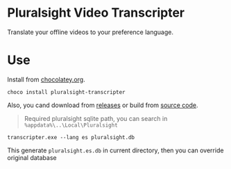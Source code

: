 # Pluralsight Video Transcripter

Translate your offline videos to your preference language.

# Use
Install from [chocolatey.org](https://chocolatey.org/packages/pluralsight-transcripter/).
```
choco install pluralsight-transcripter
```
Also, you cand download from [releases](https://github.com/giansalex/pluralsight-transcripter/releases) or build from [source code](https://github.com/giansalex/pluralsight-transcripter/blob/master/CONTRIBUTING.md).

> Required pluralsight sqlite path, you can search in `%appdata%\..\Local\Pluralsight` 

```
transcripter.exe --lang es pluralsight.db
```
This generate `pluralsight.es.db` in current directory, then you can override original database
